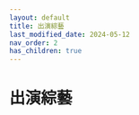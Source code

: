 ```yaml
---
layout: default
title: 出演綜藝
last_modified_date: 2024-05-12
nav_order: 2
has_children: true
---
```


# 出演綜藝
